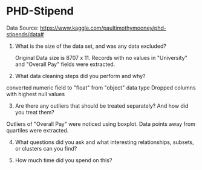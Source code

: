 # PHD-Stipend
Data Source: https://www.kaggle.com/paultimothymooney/phd-stipends/data#


1) What is the size of the data set, and was any data excluded?

   Original Data size is 8707 x 11. Records with no values in "University" and "Overall Pay" fields were extracted. 


2) What data cleaning steps did you perform and why?		
  
  converted numeric field to "float" from "object" data type
  Dropped columns with highest null values
  
  
3) Are there any outliers that should be treated separately? And how did you treat them?	

  Outliers of "Overall Pay" were noticed using boxplot. Data points away from quartiles were extracted.
  
  
4) What questions did you ask and what interesting relationships, subsets, or clusters can you find?	


5) How much time did you spend on this?								
